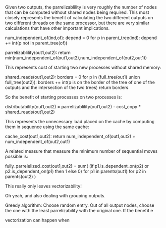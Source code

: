 
Given two outputs, the parrelizablility is very roughly the number of nodes that can be computed without shared nodes being required. This most closely represents the benefit of calculating the two different outputs on two different threads on the same processor, but there are very similar calculations that have other important implications.

num_independent_of(ind,of):
    depend = 0
    for p in parent_tree(ind):
        depend += int(p not in parent_tree(of))

parrelizablility(out1,out2):
    return min(num_independent_of(out1,out2),num_independent_of(out2,out1))

This represents cost of starting two new processes without shared memory:

shared_reads(out1,out2):
    borders = 0
    for p in (full_tree(out1) union full_tree(out2)):
        borders += int(p is on the border of the tree of one of the outputs and the intersection of the two trees)
    return borders

So the benefit of starting processes on two processes is:

distributability(out1,out2) = parrelizablility(out1,out2) - cost_copy * shared_reads(out1,out2)

This represents the unnecessary load placed on the cache by computing them in sequence using the same cache:

cache_cost(out1,out2):
    return num_independent_of(out1,out2) + num_independent_of(out2,out1)

A related measure that measure the minimum number of sequential moves possible is:

fully_parrelelized_cost(out1,out2) =
    sum(
        (if p1.is_dependent_on(p2) or p2.is_dependent_on(p1) then 1 else 0)
            for p1 in parents(out1)
                for p2 in parents(out2)
    )


This really only leaves vectorizability!

Oh yeah, and also dealing with grouping outputs.

Greedy algorithm: Choose random entry. Out of all output nodes, choose the one with the least parrelizability with the original one. If the benefit e

vectorization can happen when
